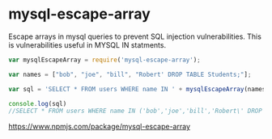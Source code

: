 # mysql-escape-array
Escape arrays in mysql queries to prevent SQL injection vulnerabilities. This is vulnerabilities useful in MYSQL IN statments.

```js
var mysqlEscapeArray = require('mysql-escape-array');

var names = ["bob", "joe", "bill", "Robert' DROP TABLE Students;"];

var sql = 'SELECT * FROM users WHERE name IN ' + mysqlEscapeArray(names);

console.log(sql)
//SELECT * FROM users WHERE name IN ('bob','joe','bill','Robert\' DROP TABLE Students;')
```

https://www.npmjs.com/package/mysql-escape-array
